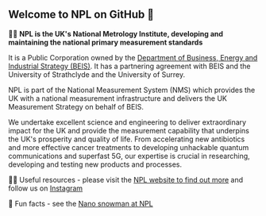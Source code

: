 ## Welcome to NPL on GitHub 👋


🙋‍♀️ 
**NPL is the UK's National Metrology Institute, developing and maintaining the national primary measurement standards**

It is a Public Corporation owned by the [Department of Business, Energy and Industrial Strategy (BEIS)](https://www.gov.uk/government/organisations/department-for-business-energy-and-industrial-strategy). It has a partnering agreement with BEIS and the University of Strathclyde and the University of Surrey. 

NPL is part of the National Measurement System (NMS) which provides the UK with a national measurement infrastructure and delivers the UK Measurement Strategy on behalf of BEIS.

We undertake excellent science and engineering to deliver extraordinary impact for the UK and provide the measurement capability that underpins the UK's prosperity and quality of life. From accelerating new antibiotics and more effective cancer treatments to developing unhackable quantum communications and superfast 5G, our expertise is crucial in researching, developing and testing new products and processes.  

👩‍💻 Useful resources - please visit the [NPL website to find out more](https://www.npl.co.uk/) and follow us on [Instagram](https://www.instagram.com/npldigital/)

🍿 Fun facts - see the [Nano snowman at NPL](https://www.youtube.com/watch?v=LmK8ec9MruM)

